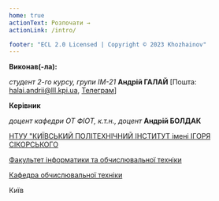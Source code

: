```yaml
---
home: true
actionText: Розпочати →
actionLink: /intro/

footer: "ECL 2.0 Licensed | Copyright © 2023 Khozhainov"
---
```



**Виконав(-ла):** 

*студент 2-го курсу, групи ІМ-21*<span padding-right:5em></span> **Андрій ГАЛАЙ** [Пошта: halai.andrii@lll.kpi.ua, [Телеграм](https://t.me/lllandrewlll)]

**Керівник**

*доцент кафедри ОТ ФІОТ, к.т.н., доцент*<span padding-right:5em></span> **Андрій БОЛДАК** 

[НТУУ "КИЇВСЬКИЙ ПОЛІТЕХНІЧНИЙ ІНСТИТУТ імені ІГОРЯ СІКОРСЬКОГО](https://kpi.ua/)

[Факультет інформатики та обчислювальної техніки](https://fiot.kpi.ua/)

[Кафедра обчислювальної техніки](https://comsys.kpi.ua/)

Київ
